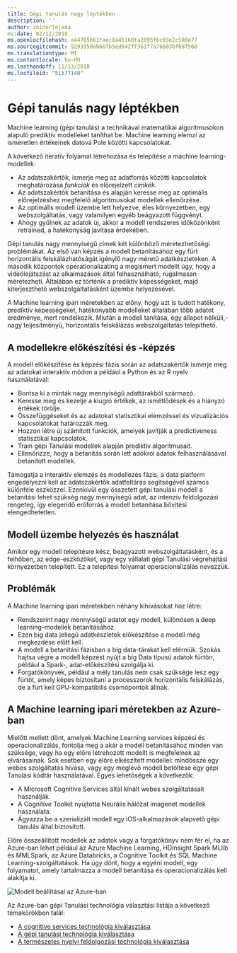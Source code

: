 ```yaml
---
title: Gépi tanulás nagy léptékben
description: ''
author: zoinerTejada
ms:date: 02/12/2018
ms.openlocfilehash: a44785b61faec8a45160fa2895fbc03e2c580a77
ms.sourcegitcommit: 9293350ab66fb5ed042ff363f7a76603bf68f568
ms.translationtype: MT
ms.contentlocale: hu-HU
ms.lasthandoff: 11/13/2018
ms.locfileid: "51577140"
---
```

# <a name="machine-learning-at-scale"></a>Gépi tanulás nagy léptékben

Machine learning (gépi tanulás) a technikával matematikai algoritmusokon alapuló prediktív modelleket taníthat be. Machine learning elemzi az ismeretlen értékeinek datová Pole közötti kapcsolatokat.

A következő iteratív folyamat létrehozása és telepítése a machine learning-modellek:

* Az adatszakértők, ismerje meg az adatforrás közötti kapcsolatok meghatározása *funkciók* és előrejelzett *címkék*.
* Az adatszakértők betanítása és alapján keresse meg az optimális előrejelzéshez megfelelő algoritmusokat modellek ellenőrzése.
* Az optimális modell üzembe lett helyezve, éles környezetben, egy webszolgáltatás, vagy valamilyen egyéb beágyazott függvényt.
* Ahogy gyűlnek az adatok új, akkor a modell rendszeres időközönként retrained, a hatékonyság javítása érdekében.

Gépi tanulás nagy mennyiségű címek két különböző méretezhetőségi problémákat. Az első van képzés a modell betanításához egy fürt horizontális felskálázhatóságát igénylő nagy méretű adatkészleteken. A második központok operationalizating a megismert modellt úgy, hogy a videólejátszást az alkalmazások által felhasználható, rugalmasan méretezheti. Általában ez történik a prediktív képességeket, majd kiterjeszthető webszolgáltatásként üzembe helyezésével.

A Machine learning ipari méretekben az előny, hogy azt is tudott hatékony, prediktív képességeket, hatékonyabb modelleket általában több adatot eredménye, mert rendelkezik. Miután a modell tanítása, egy állapot nélküli,-nagy teljesítményű, horizontális felskálázás webszolgáltatás telepíthető. 

## <a name="model-preparation-and-training"></a>A modellekre előkészítési és -képzés

A modell előkészítése és képzési fázis során az adatszakértők ismerje meg az adatokat interaktív módon a például a Python és az R nyelv használatával:

* Bontsa ki a minták nagy mennyiségű adattárakból származó.
* Keresse meg és kezelje a kiugró értékek, az ismétlődések és a hiányzó értékek törölje.
* Összefüggéseket és az adatokat statisztikai elemzéssel és vizualizációs kapcsolatokat határozzák meg.
* Hozzon létre új számított funkciók, amelyek javítják a predictiveness statisztikai kapcsolatok.
* Train gépi Tanulási modellek alapján prediktív algoritmusait.
* Ellenőrizze, hogy a betanítás során lett adókról adatok felhasználásával betanított modellek.

Támogatja a interaktív elemzés és modellezés fázis, a data platform engedélyezni kell az adatszakértők adatfeltárás segítségével számos különféle eszközzel. Ezenkívül egy összetett gépi tanulási modell a betanítási lehet szükség nagy mennyiségű adat, az intenzív feldolgozási rengeteg, így elegendő erőforrás a modell betanítása bővítési elengedhetetlen.

## <a name="model-deployment-and-consumption"></a>Modell üzembe helyezés és használat

Amikor egy modell telepítésre kész, beágyazott webszolgáltatásként, és a felhőben, az edge-eszközöket, vagy egy vállalati gépi Tanulási végrehajtási környezetben telepített. Ez a telepítési folyamat operacionalizálás nevezzük.

## <a name="challenges"></a>Problémák

A Machine learning ipari méretekben néhány kihívásokat hoz létre:

- Rendszerint nagy mennyiségű adatot egy modell, különösen a deep learning-modellek betanításához.
- Ezen big data jellegű adatkészletek előkészítése a modell még megkezdése előtt kell.
- A modell a betanítási fázisban a big data-tárakat kell elérniük. Szokás hajtsa végre a modell képzést nyújt a big Data típusú adatok fürtön, például a Spark-, adat-előkészítési szolgálja ki. 
- Forgatókönyvek, például a mély tanulás nem csak szüksége lesz egy fürtöt, amely képes biztosítani a processzorok horizontális felskálázás, de a fürt kell GPU-kompatibilis csomópontok állnak.

## <a name="machine-learning-at-scale-in-azure"></a>A Machine learning ipari méretekben az Azure-ban

Mielőtt mellett dönt, amelyek Machine Learning services képzési és operacionalizálás, fontolja meg a akár a modell betanításához minden van szüksége, vagy ha egy előre létrehozott modellt is megfelelnek az elvárásainak. Sok esetben egy előre elkészített modellel: mindössze egy webes szolgáltatás hívása, vagy egy meglévő modell betöltése egy gépi Tanulási kódtár használatával. Egyes lehetőségek a következők: 

- A Microsoft Cognitive Services által kínált webes szolgáltatásait használják.
- A Cognitive Toolkit nyújtotta Neurális hálózat imagenet modellek használata.
- Ágyazza be a szerializált modell egy iOS-alkalmazások alapvető gépi tanulás által biztosított. 

Előre összeállított modellek az adatok vagy a forgatókönyv nem fér el, ha az Azure-ban lehet például az Azure Machine Learning, HDInsight Spark MLlib és MMLSpark, az Azure Databricks, a Cognitive Toolkit és SQL Machine Learning-szolgáltatások. Ha úgy dönt, hogy a egyéni modell, egy folyamatot, amely tartalmazza a modell betanítása és operacionalizálás kell alakítja ki. 

![Modell beállításai az Azure-ban](./images/machine-learning-model-training-and-deployment.png)

Az Azure-ban gépi Tanulási technológia választási listája a következő témakörökben talál:

- [A cognitive services technológia kiválasztása](../technology-choices/cognitive-services.md)
- [A gépi tanulási technológia kiválasztása](../technology-choices/data-science-and-machine-learning.md)
- [A természetes nyelvi feldolgozási technológia kiválasztása](../technology-choices/natural-language-processing.md)
